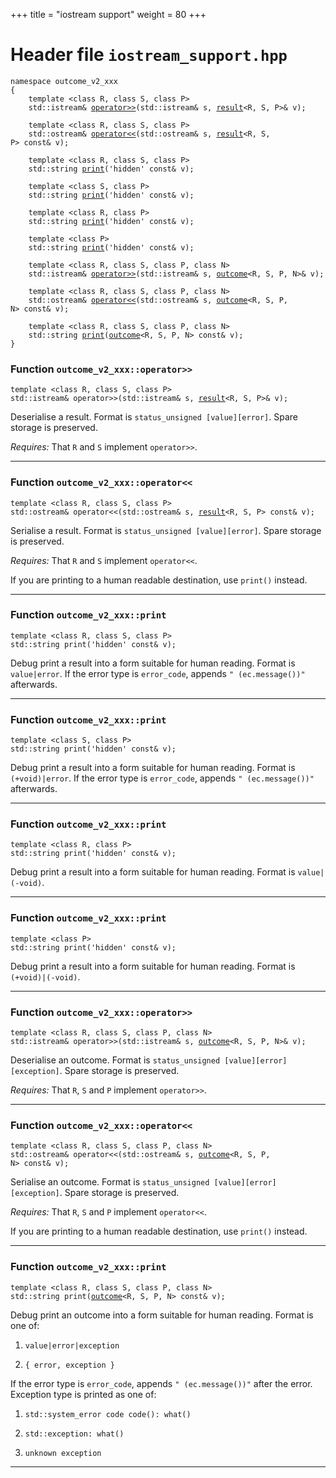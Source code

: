 +++
title = "iostream support"
weight = 80
+++
# Header file `iostream_support.hpp`

<span id="standardese-iostream_support-hpp"></span>

<pre><code class="standardese-language-cpp"><span class="kwd">namespace</span>&nbsp;<span class="typ dec var fun">outcome_v2_xxx</span>
<span class="pun">{</span>
&nbsp;&nbsp;&nbsp;&nbsp;<span class="kwd">template</span>&nbsp;<span class="pun">&lt;</span><span class="kwd">class</span>&nbsp;<span class="typ dec var fun">R</span><span class="pun">,</span>&nbsp;<span class="kwd">class</span>&nbsp;<span class="typ dec var fun">S</span><span class="pun">,</span>&nbsp;<span class="kwd">class</span>&nbsp;<span class="typ dec var fun">P</span><span class="pun">&gt;</span>
&nbsp;&nbsp;&nbsp;&nbsp;<span class="typ dec var fun">std::istream</span><span class="pun">&amp;</span> <a href="#standardese-outcome_v2_xxx__operator---R-S-P----std__istream--result-R-S-P---"><span class="typ dec var fun">operator&gt;&gt;</span></a><span class="pun">(</span><span class="typ dec var fun">std::istream</span><span class="pun">&amp;</span>&nbsp;<span class="typ dec var fun">s</span><span class="pun">,</span> <a href="../result#standardese-outcome_v2_xxx__result-R-S-NoValuePolicy-"><span class="typ dec var fun">result</span></a><span class="pun">&lt;</span>R, S, P<span class="pun">&gt;</span><span class="pun">&amp;</span>&nbsp;<span class="typ dec var fun">v</span><span class="pun">)</span><span class="pun">;</span>

&nbsp;&nbsp;&nbsp;&nbsp;<span class="kwd">template</span>&nbsp;<span class="pun">&lt;</span><span class="kwd">class</span>&nbsp;<span class="typ dec var fun">R</span><span class="pun">,</span>&nbsp;<span class="kwd">class</span>&nbsp;<span class="typ dec var fun">S</span><span class="pun">,</span>&nbsp;<span class="kwd">class</span>&nbsp;<span class="typ dec var fun">P</span><span class="pun">&gt;</span>
&nbsp;&nbsp;&nbsp;&nbsp;<span class="typ dec var fun">std::ostream</span><span class="pun">&amp;</span> <a href="#standardese-outcome_v2_xxx__operator---R-S-P----std__ostream--result-R-S-P-const--"><span class="typ dec var fun">operator&lt;&lt;</span></a><span class="pun">(</span><span class="typ dec var fun">std::ostream</span><span class="pun">&amp;</span>&nbsp;<span class="typ dec var fun">s</span><span class="pun">,</span> <a href="../result#standardese-outcome_v2_xxx__result-R-S-NoValuePolicy-"><span class="typ dec var fun">result</span></a><span class="pun">&lt;</span>R, S, P<span class="pun">&gt;</span>&nbsp;<span class="kwd">const</span><span class="pun">&amp;</span>&nbsp;<span class="typ dec var fun">v</span><span class="pun">)</span><span class="pun">;</span>

&nbsp;&nbsp;&nbsp;&nbsp;<span class="kwd">template</span>&nbsp;<span class="pun">&lt;</span><span class="kwd">class</span>&nbsp;<span class="typ dec var fun">R</span><span class="pun">,</span>&nbsp;<span class="kwd">class</span>&nbsp;<span class="typ dec var fun">S</span><span class="pun">,</span>&nbsp;<span class="kwd">class</span>&nbsp;<span class="typ dec var fun">P</span><span class="pun">&gt;</span>
&nbsp;&nbsp;&nbsp;&nbsp;<span class="typ dec var fun">std::string</span> <a href="#standardese-outcome_v2_xxx__print-R-S-P--detail__result_final-R-S-P-const--"><span class="typ dec var fun">print</span></a><span class="pun">(</span><span class="typ dec var fun">&#x27;hidden&#x27;</span>&nbsp;<span class="kwd">const</span><span class="pun">&amp;</span>&nbsp;<span class="typ dec var fun">v</span><span class="pun">)</span><span class="pun">;</span>

&nbsp;&nbsp;&nbsp;&nbsp;<span class="kwd">template</span>&nbsp;<span class="pun">&lt;</span><span class="kwd">class</span>&nbsp;<span class="typ dec var fun">S</span><span class="pun">,</span>&nbsp;<span class="kwd">class</span>&nbsp;<span class="typ dec var fun">P</span><span class="pun">&gt;</span>
&nbsp;&nbsp;&nbsp;&nbsp;<span class="typ dec var fun">std::string</span> <a href="#standardese-outcome_v2_xxx__print-S-P--detail__result_final-void-S-P-const--"><span class="typ dec var fun">print</span></a><span class="pun">(</span><span class="typ dec var fun">&#x27;hidden&#x27;</span>&nbsp;<span class="kwd">const</span><span class="pun">&amp;</span>&nbsp;<span class="typ dec var fun">v</span><span class="pun">)</span><span class="pun">;</span>

&nbsp;&nbsp;&nbsp;&nbsp;<span class="kwd">template</span>&nbsp;<span class="pun">&lt;</span><span class="kwd">class</span>&nbsp;<span class="typ dec var fun">R</span><span class="pun">,</span>&nbsp;<span class="kwd">class</span>&nbsp;<span class="typ dec var fun">P</span><span class="pun">&gt;</span>
&nbsp;&nbsp;&nbsp;&nbsp;<span class="typ dec var fun">std::string</span> <a href="#standardese-outcome_v2_xxx__print-R-P--detail__result_final-R-void-P-const--"><span class="typ dec var fun">print</span></a><span class="pun">(</span><span class="typ dec var fun">&#x27;hidden&#x27;</span>&nbsp;<span class="kwd">const</span><span class="pun">&amp;</span>&nbsp;<span class="typ dec var fun">v</span><span class="pun">)</span><span class="pun">;</span>

&nbsp;&nbsp;&nbsp;&nbsp;<span class="kwd">template</span>&nbsp;<span class="pun">&lt;</span><span class="kwd">class</span>&nbsp;<span class="typ dec var fun">P</span><span class="pun">&gt;</span>
&nbsp;&nbsp;&nbsp;&nbsp;<span class="typ dec var fun">std::string</span> <a href="#standardese-outcome_v2_xxx__print-P--detail__result_final-void-void-P-const--"><span class="typ dec var fun">print</span></a><span class="pun">(</span><span class="typ dec var fun">&#x27;hidden&#x27;</span>&nbsp;<span class="kwd">const</span><span class="pun">&amp;</span>&nbsp;<span class="typ dec var fun">v</span><span class="pun">)</span><span class="pun">;</span>

&nbsp;&nbsp;&nbsp;&nbsp;<span class="kwd">template</span>&nbsp;<span class="pun">&lt;</span><span class="kwd">class</span>&nbsp;<span class="typ dec var fun">R</span><span class="pun">,</span>&nbsp;<span class="kwd">class</span>&nbsp;<span class="typ dec var fun">S</span><span class="pun">,</span>&nbsp;<span class="kwd">class</span>&nbsp;<span class="typ dec var fun">P</span><span class="pun">,</span>&nbsp;<span class="kwd">class</span>&nbsp;<span class="typ dec var fun">N</span><span class="pun">&gt;</span>
&nbsp;&nbsp;&nbsp;&nbsp;<span class="typ dec var fun">std::istream</span><span class="pun">&amp;</span> <a href="#standardese-outcome_v2_xxx__operator---R-S-P-N-----std__istream--outcome-R-S-P-N---"><span class="typ dec var fun">operator&gt;&gt;</span></a><span class="pun">(</span><span class="typ dec var fun">std::istream</span><span class="pun">&amp;</span>&nbsp;<span class="typ dec var fun">s</span><span class="pun">,</span> <a href="../outcome#standardese-outcome_v2_xxx__outcome-R-S-P-NoValuePolicy-"><span class="typ dec var fun">outcome</span></a><span class="pun">&lt;</span>R, S, P, N<span class="pun">&gt;</span><span class="pun">&amp;</span>&nbsp;<span class="typ dec var fun">v</span><span class="pun">)</span><span class="pun">;</span>

&nbsp;&nbsp;&nbsp;&nbsp;<span class="kwd">template</span>&nbsp;<span class="pun">&lt;</span><span class="kwd">class</span>&nbsp;<span class="typ dec var fun">R</span><span class="pun">,</span>&nbsp;<span class="kwd">class</span>&nbsp;<span class="typ dec var fun">S</span><span class="pun">,</span>&nbsp;<span class="kwd">class</span>&nbsp;<span class="typ dec var fun">P</span><span class="pun">,</span>&nbsp;<span class="kwd">class</span>&nbsp;<span class="typ dec var fun">N</span><span class="pun">&gt;</span>
&nbsp;&nbsp;&nbsp;&nbsp;<span class="typ dec var fun">std::ostream</span><span class="pun">&amp;</span> <a href="#standardese-outcome_v2_xxx__operator---R-S-P-N-----std__ostream--outcome-R-S-P-N-const--"><span class="typ dec var fun">operator&lt;&lt;</span></a><span class="pun">(</span><span class="typ dec var fun">std::ostream</span><span class="pun">&amp;</span>&nbsp;<span class="typ dec var fun">s</span><span class="pun">,</span> <a href="../outcome#standardese-outcome_v2_xxx__outcome-R-S-P-NoValuePolicy-"><span class="typ dec var fun">outcome</span></a><span class="pun">&lt;</span>R, S, P, N<span class="pun">&gt;</span>&nbsp;<span class="kwd">const</span><span class="pun">&amp;</span>&nbsp;<span class="typ dec var fun">v</span><span class="pun">)</span><span class="pun">;</span>

&nbsp;&nbsp;&nbsp;&nbsp;<span class="kwd">template</span>&nbsp;<span class="pun">&lt;</span><span class="kwd">class</span>&nbsp;<span class="typ dec var fun">R</span><span class="pun">,</span>&nbsp;<span class="kwd">class</span>&nbsp;<span class="typ dec var fun">S</span><span class="pun">,</span>&nbsp;<span class="kwd">class</span>&nbsp;<span class="typ dec var fun">P</span><span class="pun">,</span>&nbsp;<span class="kwd">class</span>&nbsp;<span class="typ dec var fun">N</span><span class="pun">&gt;</span>
&nbsp;&nbsp;&nbsp;&nbsp;<span class="typ dec var fun">std::string</span> <a href="#standardese-outcome_v2_xxx__print-R-S-P-N--outcome-R-S-P-N-const--"><span class="typ dec var fun">print</span></a><span class="pun">(</span><a href="../outcome#standardese-outcome_v2_xxx__outcome-R-S-P-NoValuePolicy-"><span class="typ dec var fun">outcome</span></a><span class="pun">&lt;</span>R, S, P, N<span class="pun">&gt;</span>&nbsp;<span class="kwd">const</span><span class="pun">&amp;</span>&nbsp;<span class="typ dec var fun">v</span><span class="pun">)</span><span class="pun">;</span>
<span class="pun">}</span>
</code></pre>

<span id="standardese-outcome_v2_xxx"></span>

### Function `outcome_v2_xxx::operator>>`

<span id="standardese-outcome_v2_xxx__operator---R-S-P----std__istream--result-R-S-P---"></span>

<pre><code class="standardese-language-cpp"><span class="kwd">template</span>&nbsp;<span class="pun">&lt;</span><span class="kwd">class</span>&nbsp;<span class="typ dec var fun">R</span><span class="pun">,</span>&nbsp;<span class="kwd">class</span>&nbsp;<span class="typ dec var fun">S</span><span class="pun">,</span>&nbsp;<span class="kwd">class</span>&nbsp;<span class="typ dec var fun">P</span><span class="pun">&gt;</span>
<span class="typ dec var fun">std::istream</span><span class="pun">&amp;</span>&nbsp;<span class="typ dec var fun">operator&gt;&gt;</span><span class="pun">(</span><span class="typ dec var fun">std::istream</span><span class="pun">&amp;</span>&nbsp;<span class="typ dec var fun">s</span><span class="pun">,</span> <a href="../result#standardese-outcome_v2_xxx__result-R-S-NoValuePolicy-"><span class="typ dec var fun">result</span></a><span class="pun">&lt;</span>R, S, P<span class="pun">&gt;</span><span class="pun">&amp;</span>&nbsp;<span class="typ dec var fun">v</span><span class="pun">)</span><span class="pun">;</span>
</code></pre>

Deserialise a result. Format is `status_unsigned [value][error]`. Spare storage is preserved.

*Requires:* That `R` and `S` implement `operator>>`.

-----

### Function `outcome_v2_xxx::operator<<`

<span id="standardese-outcome_v2_xxx__operator---R-S-P----std__ostream--result-R-S-P-const--"></span>

<pre><code class="standardese-language-cpp"><span class="kwd">template</span>&nbsp;<span class="pun">&lt;</span><span class="kwd">class</span>&nbsp;<span class="typ dec var fun">R</span><span class="pun">,</span>&nbsp;<span class="kwd">class</span>&nbsp;<span class="typ dec var fun">S</span><span class="pun">,</span>&nbsp;<span class="kwd">class</span>&nbsp;<span class="typ dec var fun">P</span><span class="pun">&gt;</span>
<span class="typ dec var fun">std::ostream</span><span class="pun">&amp;</span>&nbsp;<span class="typ dec var fun">operator&lt;&lt;</span><span class="pun">(</span><span class="typ dec var fun">std::ostream</span><span class="pun">&amp;</span>&nbsp;<span class="typ dec var fun">s</span><span class="pun">,</span> <a href="../result#standardese-outcome_v2_xxx__result-R-S-NoValuePolicy-"><span class="typ dec var fun">result</span></a><span class="pun">&lt;</span>R, S, P<span class="pun">&gt;</span>&nbsp;<span class="kwd">const</span><span class="pun">&amp;</span>&nbsp;<span class="typ dec var fun">v</span><span class="pun">)</span><span class="pun">;</span>
</code></pre>

Serialise a result. Format is `status_unsigned [value][error]`. Spare storage is preserved.

*Requires:* That `R` and `S` implement `operator<<`.

If you are printing to a human readable destination, use `print()` instead.

-----

### Function `outcome_v2_xxx::print`

<span id="standardese-outcome_v2_xxx__print-R-S-P--detail__result_final-R-S-P-const--"></span>

<pre><code class="standardese-language-cpp"><span class="kwd">template</span>&nbsp;<span class="pun">&lt;</span><span class="kwd">class</span>&nbsp;<span class="typ dec var fun">R</span><span class="pun">,</span>&nbsp;<span class="kwd">class</span>&nbsp;<span class="typ dec var fun">S</span><span class="pun">,</span>&nbsp;<span class="kwd">class</span>&nbsp;<span class="typ dec var fun">P</span><span class="pun">&gt;</span>
<span class="typ dec var fun">std::string</span>&nbsp;<span class="typ dec var fun">print</span><span class="pun">(</span><span class="typ dec var fun">&#x27;hidden&#x27;</span>&nbsp;<span class="kwd">const</span><span class="pun">&amp;</span>&nbsp;<span class="typ dec var fun">v</span><span class="pun">)</span><span class="pun">;</span>
</code></pre>

Debug print a result into a form suitable for human reading. Format is `value|error`. If the error type is `error_code`, appends `" (ec.message())"` afterwards.

-----

### Function `outcome_v2_xxx::print`

<span id="standardese-outcome_v2_xxx__print-S-P--detail__result_final-void-S-P-const--"></span>

<pre><code class="standardese-language-cpp"><span class="kwd">template</span>&nbsp;<span class="pun">&lt;</span><span class="kwd">class</span>&nbsp;<span class="typ dec var fun">S</span><span class="pun">,</span>&nbsp;<span class="kwd">class</span>&nbsp;<span class="typ dec var fun">P</span><span class="pun">&gt;</span>
<span class="typ dec var fun">std::string</span>&nbsp;<span class="typ dec var fun">print</span><span class="pun">(</span><span class="typ dec var fun">&#x27;hidden&#x27;</span>&nbsp;<span class="kwd">const</span><span class="pun">&amp;</span>&nbsp;<span class="typ dec var fun">v</span><span class="pun">)</span><span class="pun">;</span>
</code></pre>

Debug print a result into a form suitable for human reading. Format is `(+void)|error`. If the error type is `error_code`, appends `" (ec.message())"` afterwards.

-----

### Function `outcome_v2_xxx::print`

<span id="standardese-outcome_v2_xxx__print-R-P--detail__result_final-R-void-P-const--"></span>

<pre><code class="standardese-language-cpp"><span class="kwd">template</span>&nbsp;<span class="pun">&lt;</span><span class="kwd">class</span>&nbsp;<span class="typ dec var fun">R</span><span class="pun">,</span>&nbsp;<span class="kwd">class</span>&nbsp;<span class="typ dec var fun">P</span><span class="pun">&gt;</span>
<span class="typ dec var fun">std::string</span>&nbsp;<span class="typ dec var fun">print</span><span class="pun">(</span><span class="typ dec var fun">&#x27;hidden&#x27;</span>&nbsp;<span class="kwd">const</span><span class="pun">&amp;</span>&nbsp;<span class="typ dec var fun">v</span><span class="pun">)</span><span class="pun">;</span>
</code></pre>

Debug print a result into a form suitable for human reading. Format is `value|(-void)`.

-----

### Function `outcome_v2_xxx::print`

<span id="standardese-outcome_v2_xxx__print-P--detail__result_final-void-void-P-const--"></span>

<pre><code class="standardese-language-cpp"><span class="kwd">template</span>&nbsp;<span class="pun">&lt;</span><span class="kwd">class</span>&nbsp;<span class="typ dec var fun">P</span><span class="pun">&gt;</span>
<span class="typ dec var fun">std::string</span>&nbsp;<span class="typ dec var fun">print</span><span class="pun">(</span><span class="typ dec var fun">&#x27;hidden&#x27;</span>&nbsp;<span class="kwd">const</span><span class="pun">&amp;</span>&nbsp;<span class="typ dec var fun">v</span><span class="pun">)</span><span class="pun">;</span>
</code></pre>

Debug print a result into a form suitable for human reading. Format is `(+void)|(-void)`.

-----

### Function `outcome_v2_xxx::operator>>`

<span id="standardese-outcome_v2_xxx__operator---R-S-P-N-----std__istream--outcome-R-S-P-N---"></span>

<pre><code class="standardese-language-cpp"><span class="kwd">template</span>&nbsp;<span class="pun">&lt;</span><span class="kwd">class</span>&nbsp;<span class="typ dec var fun">R</span><span class="pun">,</span>&nbsp;<span class="kwd">class</span>&nbsp;<span class="typ dec var fun">S</span><span class="pun">,</span>&nbsp;<span class="kwd">class</span>&nbsp;<span class="typ dec var fun">P</span><span class="pun">,</span>&nbsp;<span class="kwd">class</span>&nbsp;<span class="typ dec var fun">N</span><span class="pun">&gt;</span>
<span class="typ dec var fun">std::istream</span><span class="pun">&amp;</span>&nbsp;<span class="typ dec var fun">operator&gt;&gt;</span><span class="pun">(</span><span class="typ dec var fun">std::istream</span><span class="pun">&amp;</span>&nbsp;<span class="typ dec var fun">s</span><span class="pun">,</span> <a href="../outcome#standardese-outcome_v2_xxx__outcome-R-S-P-NoValuePolicy-"><span class="typ dec var fun">outcome</span></a><span class="pun">&lt;</span>R, S, P, N<span class="pun">&gt;</span><span class="pun">&amp;</span>&nbsp;<span class="typ dec var fun">v</span><span class="pun">)</span><span class="pun">;</span>
</code></pre>

Deserialise an outcome. Format is `status_unsigned [value][error][exception]`. Spare storage is preserved.

*Requires:* That `R`, `S` and `P` implement `operator>>`.

-----

### Function `outcome_v2_xxx::operator<<`

<span id="standardese-outcome_v2_xxx__operator---R-S-P-N-----std__ostream--outcome-R-S-P-N-const--"></span>

<pre><code class="standardese-language-cpp"><span class="kwd">template</span>&nbsp;<span class="pun">&lt;</span><span class="kwd">class</span>&nbsp;<span class="typ dec var fun">R</span><span class="pun">,</span>&nbsp;<span class="kwd">class</span>&nbsp;<span class="typ dec var fun">S</span><span class="pun">,</span>&nbsp;<span class="kwd">class</span>&nbsp;<span class="typ dec var fun">P</span><span class="pun">,</span>&nbsp;<span class="kwd">class</span>&nbsp;<span class="typ dec var fun">N</span><span class="pun">&gt;</span>
<span class="typ dec var fun">std::ostream</span><span class="pun">&amp;</span>&nbsp;<span class="typ dec var fun">operator&lt;&lt;</span><span class="pun">(</span><span class="typ dec var fun">std::ostream</span><span class="pun">&amp;</span>&nbsp;<span class="typ dec var fun">s</span><span class="pun">,</span> <a href="../outcome#standardese-outcome_v2_xxx__outcome-R-S-P-NoValuePolicy-"><span class="typ dec var fun">outcome</span></a><span class="pun">&lt;</span>R, S, P, N<span class="pun">&gt;</span>&nbsp;<span class="kwd">const</span><span class="pun">&amp;</span>&nbsp;<span class="typ dec var fun">v</span><span class="pun">)</span><span class="pun">;</span>
</code></pre>

Serialise an outcome. Format is `status_unsigned [value][error][exception]`. Spare storage is preserved.

*Requires:* That `R`, `S` and `P` implement `operator<<`.

If you are printing to a human readable destination, use `print()` instead.

-----

### Function `outcome_v2_xxx::print`

<span id="standardese-outcome_v2_xxx__print-R-S-P-N--outcome-R-S-P-N-const--"></span>

<pre><code class="standardese-language-cpp"><span class="kwd">template</span>&nbsp;<span class="pun">&lt;</span><span class="kwd">class</span>&nbsp;<span class="typ dec var fun">R</span><span class="pun">,</span>&nbsp;<span class="kwd">class</span>&nbsp;<span class="typ dec var fun">S</span><span class="pun">,</span>&nbsp;<span class="kwd">class</span>&nbsp;<span class="typ dec var fun">P</span><span class="pun">,</span>&nbsp;<span class="kwd">class</span>&nbsp;<span class="typ dec var fun">N</span><span class="pun">&gt;</span>
<span class="typ dec var fun">std::string</span>&nbsp;<span class="typ dec var fun">print</span><span class="pun">(</span><a href="../outcome#standardese-outcome_v2_xxx__outcome-R-S-P-NoValuePolicy-"><span class="typ dec var fun">outcome</span></a><span class="pun">&lt;</span>R, S, P, N<span class="pun">&gt;</span>&nbsp;<span class="kwd">const</span><span class="pun">&amp;</span>&nbsp;<span class="typ dec var fun">v</span><span class="pun">)</span><span class="pun">;</span>
</code></pre>

Debug print an outcome into a form suitable for human reading. Format is one of:

1.  `value|error|exception`

2.  `{ error, exception }`

If the error type is `error_code`, appends `" (ec.message())"` after the error. Exception type is printed as one of:

1.  `std::system_error code code(): what()`

2.  `std::exception: what()`

3.  `unknown exception`

-----
